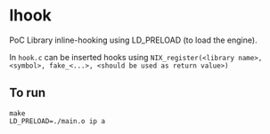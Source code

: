 # lhook
PoC Library inline-hooking using LD_PRELOAD (to load the engine).

In ```hook.c```  can be inserted hooks using ```NIX_register(<library name>, <symbol>, fake_<...>, <should be used as return value>)```

## To run
```
make
LD_PRELOAD=./main.o ip a
```
